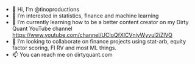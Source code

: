 - 👋 Hi, I’m @tinoproductions
- 👀 I’m interested in statistics, finance and machine learning
- 🌱 I’m currently learning how to be a better content creator on my Dirty Quant YouTube channel https://www.youtube.com/channel/UCIoQfXlCVniyWyvul2iZlVQ
- 💞️ I’m looking to collaborate on finance projects using stat-arb, equity factor scoring, FI RV and most ML things.
- 📫 You can reach me on dirtyquant.com

<!---
tinoproductions/tinoproductions is a ✨ special ✨ repository because its `README.md` (this file) appears on your GitHub profile.
You can click the Preview link to take a look at your changes.
--->
